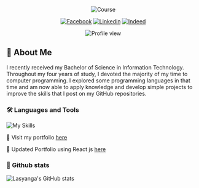 ﻿<div align="center">

![Course](https://img.shields.io/badge/Bacherlor's%20Degree-Information%20Technology-lightgrey?style=for-the-badge&logo=google%20scholar&logoColor=white)

[![Facebook](https://img.shields.io/badge/facebook-blue?style=flat-square&logo=facebook&logoColor=white)](https://www.facebook.com/Lasyanga) [![Linkedin](https://img.shields.io/badge/Linkedin-blue?style=flat-square&logo=linkedin&logoColor=white)](https://www.linkedin.com/in/herminigildo-jr-quiano-1755421bb/) [![Indeed](https://img.shields.io/badge/Indeed-blue?style=flat-square&logo=indeed&logoColor=white)](https://my.indeed.com/p/herminigildoj-60p7b2g)

![Profile view](https://komarev.com/ghpvc/?username=Lasyanga&style=flat&color=blue)

</div>


## :open_file_folder: About Me

I recently received my Bachelor of Science in Information Technology. Throughout my four years of study, I devoted the majority of my time to computer programming. I explored some programming languages in that time and am now able to apply knowledge and develop simple projects to improve the skills that I post on my GitHub repositories.

### 🛠️ Languages and Tools

![My Skills](https://skillicons.dev/icons?i=html,css,js,bootstrap,tailwindcss,jquery,react,nodejs,php,laravel,java,mysql,python,git,eclipse,vscode)


:link: Visit my portfolio [here](https://lasyanga.github.io/Lasyanga/ "My Portfolio")

:link: Updated Portfolio using React js [here](https://lasyanga-porfolio.netlify.app/ "React js version")

### :newspaper: Github stats
![Lasyanga's GitHub stats](https://github-readme-stats.vercel.app/api?username=lasyanga&count_private=true&include_all_commits=true&show_icons=true&theme=radical)
